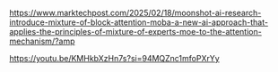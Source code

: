 
https://www.marktechpost.com/2025/02/18/moonshot-ai-research-introduce-mixture-of-block-attention-moba-a-new-ai-approach-that-applies-the-principles-of-mixture-of-experts-moe-to-the-attention-mechanism/?amp

https://youtu.be/KMHkbXzHn7s?si=94MQZnc1mfoPXrYy